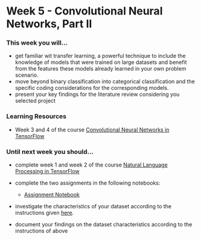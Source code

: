 # Week 5 - Convolutional Neural Networks, Part II

### This week you will...

- get familiar wit transfer learning, a powerful technique to include the knowledge of models that were trained on large datasets and benefit from the features these models already learned in your own problem scenario.
- move beyond binary classification into categorical classification and the specific coding considerations for the corresponding models.
- present your key findings for the literature review considering you selected project

### Learning Resources

- Week 3 and 4 of the course [Convolutional Neural Networks in TensorFlow](https://www.coursera.org/learn/convolutional-neural-networks-tensorflow)

### Until next week you should...

- complete week 1 and week 2 of the course [Natural Language Processing in TensorFlow](https://www.coursera.org/learn/natural-language-processing-tensorflow)

- complete the two assignments in the following notebooks:

  - [Assignment Notebook](https://colab.research.google.com/github.com/opencampus-sh/course-material/blob/main/machine-learning-with-tensorflow/week-05/Week5_NLP_Sentiment_Analysis_Excersise.ipynb)

- investigate the characteristics of your dataset according to the instructions given [here](https://github.com/opencampus-sh/ml-project-template/blob/main/1_DatasetCharacteristics/INSTRUCTIONS.md).

- document your findings on the dataset characteristics according to the instructions of above
